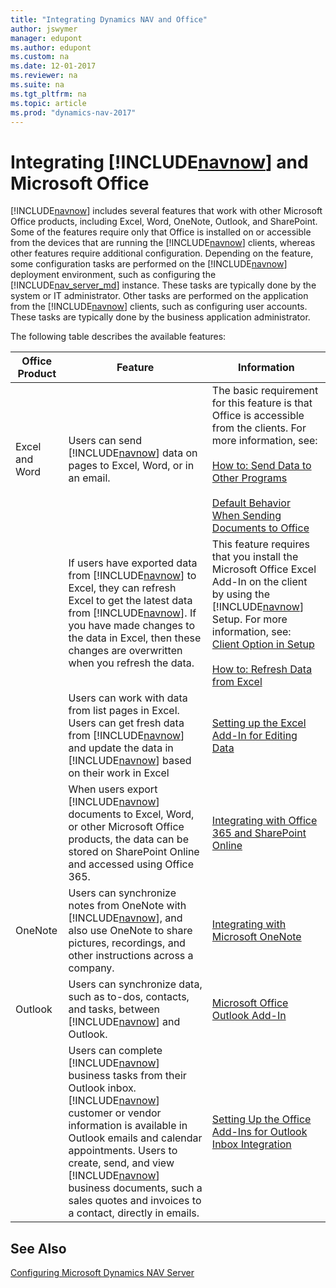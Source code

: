 ```yaml
---
title: "Integrating Dynamics NAV and Office"
author: jswymer
manager: edupont
ms.author: edupont
ms.custom: na
ms.date: 12-01-2017
ms.reviewer: na
ms.suite: na
ms.tgt_pltfrm: na
ms.topic: article
ms.prod: "dynamics-nav-2017"
---
```

# Integrating [!INCLUDE[navnow](includes/navnow_md.md)] and Microsoft Office
[!INCLUDE[navnow](includes/navnow_md.md)] includes several features that work with other Microsoft Office products, including Excel, Word, OneNote, Outlook, and SharePoint. Some of the features require only that Office is installed on or accessible from the devices that are running the [!INCLUDE[navnow](includes/navnow_md.md)] clients, whereas other features require additional configuration. Depending on the feature, some configuration tasks are performed on the [!INCLUDE[navnow](includes/navnow_md.md)] deployment environment, such as configuring the [!INCLUDE[nav_server_md](includes/nav_server_md.md)] instance. These tasks are typically done by the system or IT administrator. Other tasks are performed on the application from the [!INCLUDE[navnow](includes/navnow_md.md)] clients, such as configuring user accounts. These tasks are typically done by the business application administrator.

The following table describes the available features:

|  Office Product  |  Feature  |  Information  |
|------------------|-----------|---------------|
|Excel and Word|Users can send [!INCLUDE[navnow](includes/navnow_md.md)] data on pages to Excel, Word, or in an email.|The basic requirement for this feature is that Office is accessible from the clients. For more information, see:<BR /><BR />[How to: Send Data to Other Programs](https://msdn.microsoft.com/en-us/library/hh167276)<BR /><BR />[Default Behavior When Sending Documents to Office](https://msdn.microsoft.com/en-us/library/dn789512)|
|<BR /><BR />|If users have exported data from [!INCLUDE[navnow](includes/navnow_md.md)] to Excel, they can refresh Excel to get the latest data from [!INCLUDE[navnow](includes/navnow_md.md)]. If you have made changes to the data in Excel, then these changes are overwritten when you refresh the data.|This feature requires that you install the Microsoft Office Excel Add-In on the client by using the [!INCLUDE[navnow](includes/navnow_md.md)] Setup. For more information, see:<BR />[Client Option in Setup](Client-Option.md)<BR /><BR />[How to: Refresh Data from Excel](https://msdn.microsoft.com/en-us/library/hh167066)|
|<BR /><BR />|Users can work with data from list pages in Excel. Users can get fresh data from [!INCLUDE[navnow](includes/navnow_md.md)] and update the data in [!INCLUDE[navnow](includes/navnow_md.md)] based on their work in Excel| [Setting up the Excel Add-In for Editing Data](configuring-dynamics-nav-excel-addin.md)|
|<BR /><BR />|When users export [!INCLUDE[navnow](includes/navnow_md.md)] documents to Excel, Word, or other Microsoft Office products, the data can be stored on SharePoint Online and accessed using Office 365.|[Integrating with Office 365 and SharePoint Online](https://msdn.microsoft.com/en-us/library/dn182542)|
|OneNote|Users can synchronize notes from OneNote with [!INCLUDE[navnow](includes/navnow_md.md)], and also use OneNote to share pictures, recordings, and other instructions across a company.| [Integrating with Microsoft OneNote](https://msdn.microsoft.com/en-us/library/hh167484)|
|Outlook|Users can synchronize data, such as to-dos, contacts, and tasks, between [!INCLUDE[navnow](includes/navnow_md.md)] and Outlook.| [Microsoft Office Outlook Add-In](Microsoft-Office-Outlook-Add-In.md)|
|<BR /><BR />|Users can complete [!INCLUDE[navnow](includes/navnow_md.md)] business tasks from their Outlook inbox. [!INCLUDE[navnow](includes/navnow_md.md)] customer or vendor information is available in Outlook emails and calendar appointments. Users to create, send, and view [!INCLUDE[navnow](includes/navnow_md.md)] business documents, such a sales quotes and invoices to a contact, directly in emails.| [Setting Up the Office Add-Ins for Outlook Inbox Integration](Setting-up-Office-Add-Ins-Outlook-Inbox.md)|



## See Also
[Configuring Microsoft Dynamics NAV Server](Configuring-Microsoft-Dynamics-NAV.md)  

